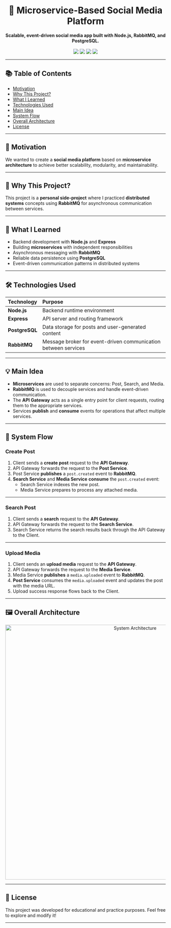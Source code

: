 <h1 align="center">📱 Microservice-Based Social Media Platform</h1>

<p align="center">
  <b>Scalable, event-driven social media app built with Node.js, RabbitMQ, and PostgreSQL.</b>
  <br/><br/>
  <img src="https://img.shields.io/badge/Backend-NodeJS-green?logo=node.js" />
  <img src="https://img.shields.io/badge/Framework-Express-blue?logo=express" />
  <img src="https://img.shields.io/badge/Queue-RabbitMQ-orange?logo=rabbitmq" />
  <img src="https://img.shields.io/badge/Database-PostgreSQL-blue?logo=postgresql" />
</p>

---

## 📚 Table of Contents

- [Motivation](#-motivation)
- [Why This Project?](#-why-this-project)
- [What I Learned](#-what-i-learned)
- [Technologies Used](#-technologies-used)
- [Main Idea](#-main-idea)
- [System Flow](#-system-flow)
- [Overall Architecture](#-overall-architecture)
- [License](#-license)

---

## 🚀 Motivation

We wanted to create a **social media platform** based on **microservice architecture** to achieve better scalability, modularity, and maintainability.

---

## 🎯 Why This Project?

This project is a **personal side-project** where I practiced **distributed systems** concepts using **RabbitMQ** for asynchronous communication between services.

---

## 🧠 What I Learned

- Backend development with **Node.js** and **Express**
- Building **microservices** with independent responsibilities
- Asynchronous messaging with **RabbitMQ**
- Reliable data persistence using **PostgreSQL**
- Event-driven communication patterns in distributed systems

---

## 🛠️ Technologies Used

| Technology | Purpose |
|:-----------|:--------|
| **Node.js** | Backend runtime environment |
| **Express** | API server and routing framework |
| **PostgreSQL** | Data storage for posts and user-generated content |
| **RabbitMQ** | Message broker for event-driven communication between services |

---

## 💡 Main Idea

- **Microservices** are used to separate concerns: Post, Search, and Media.
- **RabbitMQ** is used to decouple services and handle event-driven communication.
- The **API Gateway** acts as a single entry point for client requests, routing them to the appropriate services.
- Services **publish** and **consume** events for operations that affect multiple services.

---

## 🔄 System Flow

### Create Post

1. Client sends a **create post** request to the **API Gateway**.
2. API Gateway forwards the request to the **Post Service**.
3. Post Service **publishes** a `post.created` event to **RabbitMQ**.
4. **Search Service** and **Media Service** **consume** the `post.created` event:
   - Search Service indexes the new post.
   - Media Service prepares to process any attached media.

---

### Search Post

1. Client sends a **search** request to the **API Gateway**.
2. API Gateway forwards the request to the **Search Service**.
3. Search Service returns the search results back through the API Gateway to the Client.

---

### Upload Media

1. Client sends an **upload media** request to the **API Gateway**.
2. API Gateway forwards the request to the **Media Service**.
3. Media Service **publishes** a `media.uploaded` event to **RabbitMQ**.
4. **Post Service** consumes the `media.uploaded` event and updates the post with the media URL.
5. Upload success response flows back to the Client.

---

## 🖼️ Overall Architecture

<p align="center">
  <img src="https://i.imgur.com/kcYs4Da.png" alt="System Architecture" width="800">
</p>

---

## 📜 License

This project was developed for educational and practice purposes. Feel free to explore and modify it!

---
